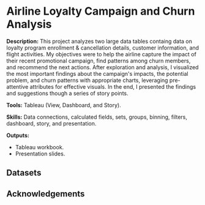 # Airline Loyalty Campaign and Churn Analysis

**Description:** This project analyzes two large data tables containg data on loyalty program enrollment & cancellation details, customer information, and flight activities. My objectives were to help the airline capture the impact of their recent promotional campaign, find patterns among churn members, and recommend the next actions. After exploration and analysis, I visualized the most important findings about the campaign's impacts, the potential problem, and churn patterns with appropriate charts, leveraging pre-attentive attributes for effective visuals. In the end, I presented the findings and suggestions though a series of story points.

**Tools:** Tableau (View, Dashboard, and Story).

**Skills:** Data connections, calculated fields, sets, groups, binning, filters, dashboard, story, and presentation.

**Outputs:** 
- Tableau workbook.
- Presentation slides.

## Datasets

## Acknowledgements

